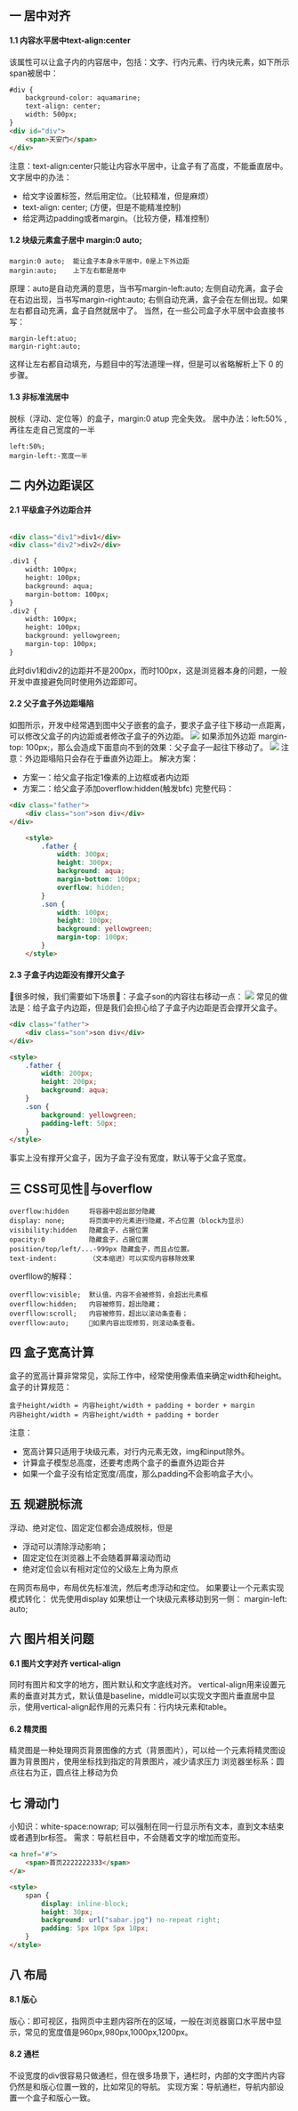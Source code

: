 ## 一 居中对齐
#### 1.1 内容水平居中text-align:center
该属性可以让盒子内的内容居中，包括：文字、行内元素、行内块元素，如下所示span被居中：
```html
#div {
    background-color: aquamarine;
    text-align: center;
    width: 500px;
}
<div id="div">
    <span>天安门</span>
</div>
```
注意：text-align:center只能让内容水平居中，让盒子有了高度，不能垂直居中。
文字居中的办法：
- 给文字设置标签，然后用定位。（比较精准，但是麻烦）
- text-align: center;					 (方便，但是不能精准控制)
- 给定两边padding或者margin。（比较方便，精准控制）
#### 1.2 块级元素盒子居中 margin:0 auto;
```
margin:0 auto; 	能让盒子本身水平居中，0是上下外边距
margin:auto;    上下左右都是居中
```
原理：auto是自动充满的意思，当书写margin-left:auto; 左侧自动充满，盒子会在右边出现，当书写margin-right:auto; 右侧自动充满，盒子会在左侧出现。如果左右都自动充满，盒子自然就居中了。
当然，在一些公司盒子水平居中会直接书写：
```
margin-left:atuo;
margin-right:auto;
```
这样让左右都自动填充，与题目中的写法道理一样，但是可以省略解析上下 0 的步骤。
#### 1.3 非标准流居中
脱标（浮动、定位等）的盒子，margin:0 atup 完全失效。
居中办法：left:50% ,再往左走自己宽度的一半
```
left:50%;
margin-left:-宽度一半
```
## 二 内外边距误区
#### 2.1 平级盒子外边距合并
```html

<div class="div1">div1</div>
<div class="div2">div2</div>

.div1 {
    width: 100px;
    height: 100px;
    background: aqua;
    margin-bottom: 100px;
}
.div2 {
    width: 100px;
    height: 100px;
    background: yellowgreen;
    margin-top: 100px;
}
```
此时div1和div2的边距并不是200px，而时100px，这是浏览器本身的问题，一般开发中直接避免同时使用外边距即可。
#### 2.2 父子盒子外边距塌陷
如图所示，开发中经常遇到图中父子嵌套的盒子，要求子盒子往下移动一点距离，可以修改父盒子的内边距或者修改子盒子的外边距。
![](/images/JavaScript/00-03-01.png)
如果添加外边距 margin-top: 100px;，那么会造成下面意向不到的效果：父子盒子一起往下移动了。
![](/images/JavaScript/00-03-02.png)
注意：外边距塌陷只会存在于垂直外边距上。
解决方案：
- 方案一：给父盒子指定1像素的上边框或者内边距
- 方案二：给父盒子添加overflow:hidden(触发bfc)
完整代码：
```html
<div class="father">
    <div class="son">son div</div>
</div>

    <style>
        .father {
            width: 300px;
            height: 300px;
            background: aqua;
            margin-bottom: 100px;
            overflow: hidden;
        }
        .son {
            width: 100px;
            height: 100px;
            background: yellowgreen;
            margin-top: 100px;
        }
    </style>

```
#### 2.3 子盒子内边距没有撑开父盒子
很多时候，我们需要如下场景：子盒子son的内容往右移动一点：
![](/images/JavaScript/00-03-03.png)
常见的做法是：给子盒子内边距，但是我们会担心给了子盒子内边距是否会撑开父盒子。
```html
<div class="father">
    <div class="son">son div</div>
</div>

<style>
    .father {
        width: 200px;
        height: 200px;
        background: aqua;
    }
    .son {
        background: yellowgreen;
        padding-left: 50px;
    }
</style>
```
事实上没有撑开父盒子，因为子盒子没有宽度，默认等于父盒子宽度。
## 三 CSS可见性与overflow
```
overflow:hidden     将容器中超出部分隐藏   
display: none;      将页面中的元素进行隐藏，不占位置（block为显示）
visibility:hidden   隐藏盒子，占据位置
opacity:0         	隐藏盒子，占据位置
position/top/left/...-999px 隐藏盒子，而且占位置。
text-indent:        （文本缩进）可以实现内容移除效果
```
overfllow的解释：
```
overfllow:visible;  默认值，内容不会被修剪，会超出元素框
overfllow:hidden;   内容被修剪，超出隐藏；
overfllow:scroll;   内容被修剪，超出以滚动条查看；
overfllow:auto;     如果内容出现修剪，则滚动条查看。
```
## 四 盒子宽高计算
盒子的宽高计算非常常见，实际工作中，经常使用像素值来确定width和height。
盒子的计算规范：
```
盒子height/width = 内容height/width + padding + border + margin
内容height/width = 内容height/width + padding + border
```
注意：
- 宽高计算只适用于块级元素，对行内元素无效，img和input除外。
- 计算盒子模型总高度，还要考虑两个盒子的垂直外边距合并
- 如果一个盒子没有给定宽度/高度，那么padding不会影响盒子大小。
## 五 规避脱标流
浮动、绝对定位、固定定位都会造成脱标，但是
- 浮动可以清除浮动影响；
- 固定定位在浏览器上不会随着屏幕滚动而动
- 绝对定位会以有相对定位的父级左上角为原点

在网页布局中，布局优先标准流，然后考虑浮动和定位。
如果要让一个元素实现模式转化： 优先使用display
如果想让一个块级元素移动到另一侧： margin-left: auto;
## 六 图片相关问题
#### 6.1 图片文字对齐 vertical-align
同时有图片和文字的地方，图片默认和文字底线对齐。
vertical-align用来设置元素的垂直对其方式，默认值是baseline，middle可以实现文字图片垂直居中显示，使用vertical-align起作用的元素只有：行内块元素和table。
#### 6.2 精灵图
精灵图是一种处理网页背景图像的方式（背景图片），可以给一个元素将精灵图设置为背景图片，使用坐标找到指定的背景图片，减少请求压力
浏览器坐标系：圆点往右为正，圆点往上移动为负
## 七 滑动门
小知识：white-space:nowrap; 可以强制在同一行显示所有文本，直到文本结束或者遇到br标签。
需求：导航栏目中，不会随着文字的增加而变形。
```html
<a href="#">
    <span>首页2222222333</span>
</a>

<style>
    span {
        display: inline-block;
        height: 30px;
        background: url("sabar.jpg") no-repeat right;
        padding: 5px 10px 5px 10px;
    }
</style>
```
## 八 布局
#### 8.1 版心
版心：即可视区，指网页中主题内容所在的区域，一般在浏览器窗口水平居中显示，常见的宽度值是960px,980px,1000px,1200px。
#### 8.2 通栏
不设宽度的div很容易只做通栏，但在很多场景下，通栏时，内部的文字图片内容仍然是和版心位置一致的，比如常见的导航。
实现方案：导航通栏，导航内部设置一个盒子和版心一致。


